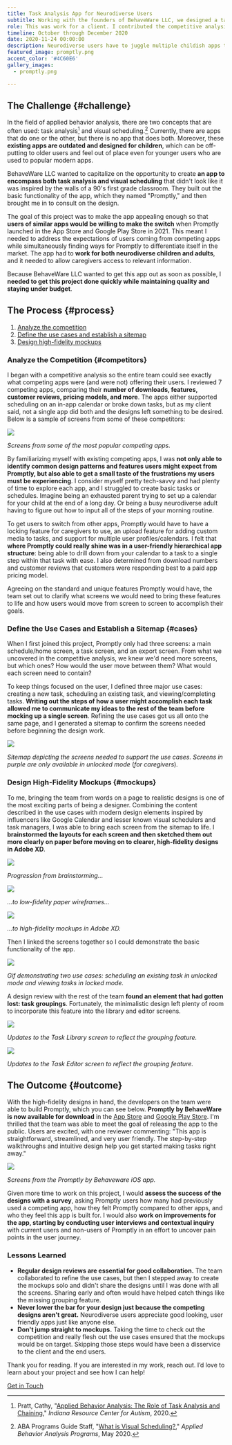```yaml
---
title: Task Analysis App for Neurodiverse Users
subtitle: Working with the founders of BehaveWare LLC, we designed a task analysis and scheduling app that addresses the needs of neurodiverse individuals and their caregivers.
role: This was work for a client. I contributed the competitive analysis, use cases, sitemap, low-fidelity wireframes, and high-fidelity mockups.
timeline: October through December 2020
date: 2020-11-24 00:00:00
description: Neurodiverse users have to juggle multiple childish apps to help with scheduling and task analysis. I worked with <a href="https://www.behaveware.org/">BehaveWare LLC</a> to explore how their app, Promptly, could simplify daily life for these users. I got the lay of the land by <a href="#competitors">analyzing a variety of competing apps</a>. Then I worked with the team to <a href="#cases">define the main use cases and necessary screens</a>. Finally I <a href="#mockups">designed high-fidelity mockups of each screen</a>. The client implemented these designs in their app, and <a href="#outcome">the app is now available</a> for download in the App Store and Google Play Store.
featured_image: promptly.png
accent_color: '#4C60E6'
gallery_images:
  - promptly.png

---
```


## The Challenge {#challenge}

In the field of applied behavior analysis, there are two concepts that are often used: task analysis[^1] and visual scheduling.[^2] 
Currently, there are apps that do one or the other, but there is no app that does both. 
Moreover, these **existing apps are outdated and designed for children**, which can be off-putting to older users and feel out of place even for younger users who are used to popular modern apps. 

BehaveWare LLC wanted to capitalize on the opportunity to create **an app to encompass both task analysis and visual scheduling** that didn't look like it was inspired by the walls of a 90's first grade classroom.
They built out the basic functionality of the app, which they named "Promptly," and then brought me in to consult on the design.

The goal of this project was to make the app appealing enough so that **users of similar apps would be willing to make the switch** when Promptly launched in the App Store and Google Play Store in 2021.
This meant I needed to address the expectations of users coming from competing apps while simultaneously finding ways for Promptly to differentiate itself in the market. 
The app had to **work for both neurodiverse children and adults**, and it needed to allow caregivers access to relevant information.

Because BehaveWare LLC wanted to get this app out as soon as possible, I **needed to get this project done quickly while maintaining quality and staying under budget**.

[^1]: Pratt, Cathy, "[Applied Behavior Analysis: The Role of Task Analysis and Chaining](https://www.iidc.indiana.edu/irca/articles/applied-behavior-analysis.html)," *Indiana Resource Center for Autism*, 2020.
[^2]: ABA Programs Guide Staff, "[What is Visual Scheduling?](https://www.appliedbehavioranalysisprograms.com/faq/what-is-visual-scheduling/)," *Applied Behavior Analysis Programs*, May 2020.

## The Process {#process}

1. [Analyze the competition](#competitors)
2. [Define the use cases and establish a sitemap](#cases)
3. [Design high-fidelity mockups](#mockups)

### Analyze the Competition {#competitors}

I began with a competitive analysis so the entire team could see exactly what competing apps were (and were not) offering their users. 
I reviewed 7 competing apps, comparing their **number of downloads, features, customer reviews, pricing models, and more**. 
The apps either supported scheduling on an in-app calendar or broke down tasks, but as my client said, not a single app did both and the designs left something to be desired.
Below is a sample of screens from some of these competitors:

![](/images/projects/promptly/competitors.png)

<div class="caption"><i>Screens from some of the most popular competing apps.</i></div>

By familiarizing myself with existing competing apps, I was **not only able to identify common design patterns and features users might expect from Promptly, but also able to get a small taste of the frustrations my users must be experiencing**.
I consider myself pretty tech-savvy and had plenty of time to explore each app, and I struggled to create basic tasks or schedules.
Imagine being an exhausted parent trying to set up a calendar for your child at the end of a long day. 
Or being a busy neurodiverse adult having to figure out how to input all of the steps of your morning routine.

To get users to switch from other apps, Promptly would have to have a locking feature for caregivers to use, an upload feature for adding custom media to tasks, and support for multiple user profiles/calendars.
I felt that **where Promptly could really shine was in a user-friendly hierarchical app structure**: being able to drill down from your calendar to a task to a single step within that task with ease.
I also determined from download numbers and customer reviews that customers were responding best to a paid app pricing model.

Agreeing on the standard and unique features Promptly would have, the team set out to clarify what screens we would need to bring these features to life and how users would move from screen to screen to accomplish their goals.

### Define the Use Cases and Establish a Sitemap {#cases}

When I first joined this project, Promptly only had three screens: a main schedule/home screen, a task screen, and an export screen. 
From what we uncovered in the competitive analysis, we knew we'd need more screens, but which ones? How would the user move between them? What would each screen need to contain?

To keep things focused on the user, I defined three major use cases: creating a new task, scheduling an existing task, and viewing/completing tasks.
**Writing out the steps of how a user might accomplish each task allowed me to communicate my ideas to the rest of the team before mocking up a single screen**.
Refining the use cases got us all onto the same page, and I generated a sitemap to confirm the screens needed before beginning the design work.

![](/images/projects/promptly/sitemap2.png)

<div class="caption"><i>Sitemap depicting the screens needed to support the use cases. Screens in purple are only available in unlocked mode </i>(<i>for caregivers</i>)<i>.</i></div>

### Design High-Fidelity Mockups {#mockups}

To me, bringing the team from words on a page to realistic designs is one of the most exciting parts of being a designer. 
Combining the content described in the use cases with modern design elements inspired by influencers like Google Calendar and lesser known visual schedulers and task managers, I was able to bring each screen from the sitemap to life.
I **brainstormed the layouts for each screen and then sketched them out more clearly on paper before moving on to clearer, high-fidelity designs in Adobe XD**.

![](/images/projects/promptly/brainstorm.jpg)

<div class="caption"><i>Progression from brainstorming...</i></div>

![](/images/projects/promptly/lowfi.jpg)

<div class="caption"><i>...to low-fidelity paper wireframes...</i></div>

![](/images/projects/promptly/hifi.jpg)

<div class="caption"><i>...to high-fidelity mockups in Adobe XD.</i></div>


Then I linked the screens together so I could demonstrate the basic functionality of the app.

![](/images/projects/promptly/prototype-faster.gif)

<div class="caption"><i>Gif demonstrating two use cases: scheduling an existing task in unlocked mode and viewing tasks in locked mode.</i></div>


A design review with the rest of the team **found an element that had gotten lost: task groupings**. 
Fortunately, the minimalistic design left plenty of room to incorporate this feature into the library and editor screens.

![](/images/projects/promptly/library-changes.png)

<div class="caption"><i>Updates to the Task Library screen to reflect the grouping feature.</i></div>

![](/images/projects/promptly/editor-changes.png)

<div class="caption"><i>Updates to the Task Editor screen to reflect the grouping feature.</i></div>


## The Outcome {#outcome}

With the high-fidelity designs in hand, the developers on the team were able to build Promptly, which you can see below. **Promptly by BehaveWare is now available for download** in the <a href="https://apps.apple.com/us/app/promptly-by-behaveware/id1548798389?ign-itsct=apps_box&ign-itscg=30200">App Store</a> and <a href="https://play.google.com/store/apps/details?id=org.behaveware.promptly">Google Play Store</a>. I'm thrilled that the team was able to meet the goal of releasing the app to the public.
Users are excited, with one reviewer commenting: "This app is straightforward, streamlined, and very user friendly. The step-by-step walkthroughs and intuitive design help you get started making tasks right away."

![](/images/projects/promptly/app-screens.png)

<div class="caption"><i>Screens from the Promptly by Behaveware iOS app.</i></div>

Given more time to work on this project, I would **assess the success of the designs with a survey**, asking Promptly users how many had previously used a competing app, how they felt Promptly compared to other apps, and who they feel this app is built for.
I would also **work on improvements for the app, starting by conducting user interviews and contextual inquiry** with current users and non-users of Promptly in an effort to uncover pain points in the user journey.

### Lessons Learned

* **Regular design reviews are essential for good collaboration.** The team collaborated to refine the use cases, but then I stepped away to create the mockups solo and didn't share the designs until I was done with all the screens. Sharing early and often would have helped catch things like the missing grouping feature.
* **Never lower the bar for your design just because the competing designs aren't great.** Neurodiverse users appreciate good looking, user friendly apps just like anyone else.
* **Don't jump straight to mockups.** Taking the time to check out the competition and really flesh out the use cases ensured that the mockups would be on target. Skipping those steps would have been a disservice to the client and the end users.

<div class="thank-line">Thank you for reading. If you are interested in my work, reach out. I’d love to learn about your project and see how I can help!</div>

<a href="#" class="cta button--fill contact-trigger js-contact">Get in Touch</a>